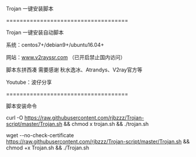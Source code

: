 Trojan 一键安装脚本

====================================

Trojan 一键安装自动脚本

系统：centos7+/debian9+/ubuntu16.04+

网站：www.v2rayssr.com （已开启禁止国内访问）

脚本东拼西凑 需要感谢 秋水逸冰、Atrandys、V2ray官方等

Youtube：波仔分享

====================================

脚本安装命令

curl -O https://raw.githubusercontent.com/rjbzzz/Trojan-script/master/Trojan.sh && chmod  x trojan.sh && ./trojan.sh

wget --no-check-certificate https://raw.githubusercontent.com/rjbzzz/Trojan-script/master/Trojan.sh && chmod +x Trojan.sh && ./Trojan.sh
